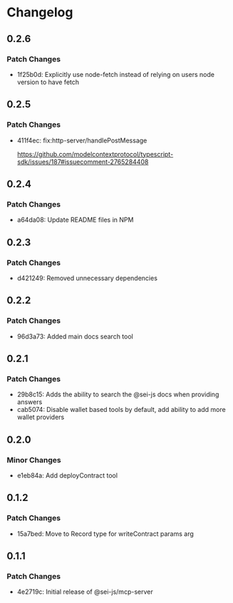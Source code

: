 # Changelog

## 0.2.6

### Patch Changes

- 1f25b0d: Explicitly use node-fetch instead of relying on users node version to have fetch

## 0.2.5

### Patch Changes

- 411f4ec: fix:http-server/handlePostMessage

  https://github.com/modelcontextprotocol/typescript-sdk/issues/187#issuecomment-2765284408

## 0.2.4

### Patch Changes

- a64da08: Update README files in NPM

## 0.2.3

### Patch Changes

- d421249: Removed unnecessary dependencies

## 0.2.2

### Patch Changes

- 96d3a73: Added main docs search tool

## 0.2.1

### Patch Changes

- 29b8c15: Adds the ability to search the @sei-js docs when providing answers
- cab5074: Disable wallet based tools by default, add ability to add more wallet providers

## 0.2.0

### Minor Changes

- e1eb84a: Add deployContract tool

## 0.1.2

### Patch Changes

- 15a7bed: Move to Record type for writeContract params arg

## 0.1.1

### Patch Changes

- 4e2719c: Initial release of @sei-js/mcp-server
